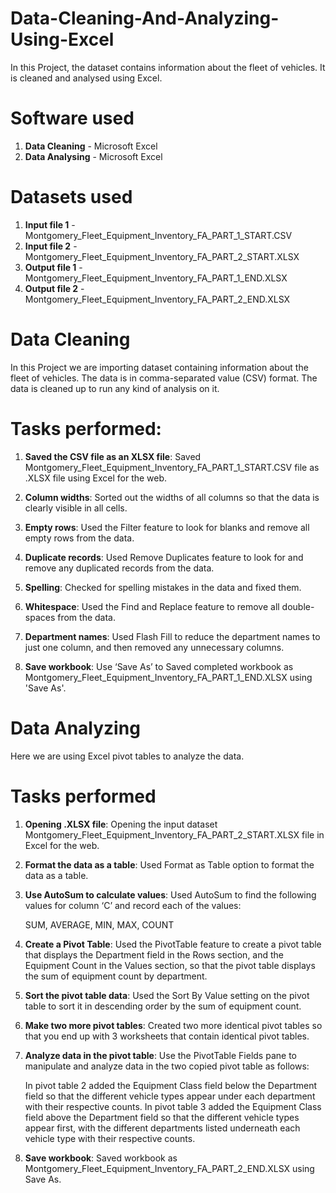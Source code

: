 # Data-Cleaning-And-Analyzing-Using-Excel

In this Project, the dataset contains information about the fleet of vehicles. It is cleaned and analysed using Excel.


<h1> Software used</h1>

1. **Data Cleaning** - Microsoft Excel
2. **Data Analysing** - Microsoft Excel


<h1> Datasets used </h1>

1. **Input file 1** - Montgomery_Fleet_Equipment_Inventory_FA_PART_1_START.CSV
2. **Input file 2** - Montgomery_Fleet_Equipment_Inventory_FA_PART_2_START.XLSX
3. **Output file 1** - Montgomery_Fleet_Equipment_Inventory_FA_PART_1_END.XLSX
4. **Output file 2** - Montgomery_Fleet_Equipment_Inventory_FA_PART_2_END.XLSX


<h1>Data Cleaning</h1>

In this Project we are importing dataset containing information about the fleet of vehicles. The data is in comma-separated value (CSV) format. The data is cleaned up to run any kind of analysis on it.


<h1>Tasks performed:</h1>

1. **Saved the CSV file as an XLSX file**: Saved Montgomery_Fleet_Equipment_Inventory_FA_PART_1_START.CSV file as .XLSX file using Excel for the web.

2. **Column widths**: Sorted out the widths of all columns so that the data is clearly visible in all cells.

3. **Empty rows**: Used the Filter feature to look for blanks and remove all empty rows from the data.

4. **Duplicate records**: Used Remove Duplicates feature to look for and remove any duplicated records from the data.

5. **Spelling**: Checked for spelling mistakes in the data and fixed them.

6. **Whitespace**: Used the Find and Replace feature to remove all double-spaces from the data.

7. **Department names**: Used Flash Fill to reduce the department names to just one column, and then removed any unnecessary columns.

8. **Save workbook**: Use ‘Save As’ to Saved completed workbook as Montgomery_Fleet_Equipment_Inventory_FA_PART_1_END.XLSX using 'Save As'.



<h1>Data Analyzing</h1>

Here we are using Excel pivot tables to analyze the data. 

<h1>Tasks performed</h1>

1. **Opening .XLSX file**: Opening the input dataset Montgomery_Fleet_Equipment_Inventory_FA_PART_2_START.XLSX file in Excel for the web.

2. **Format the data as a table**: Used Format as Table option to format the data as a table.

3. **Use AutoSum to calculate values**: Used AutoSum to find the following values for column ‘C’ and record each of the values:

    SUM, AVERAGE, MIN, MAX, COUNT

4. **Create a Pivot Table**: Used the PivotTable feature to create a pivot table that displays the Department field in the Rows section, and the Equipment Count in the Values section, so that the pivot table displays the sum of equipment count by department.

5. **Sort the pivot table data**: Used the Sort By Value setting on the pivot table to sort it in descending order by the sum of equipment count.

6. **Make two more pivot tables**: Created two more identical pivot tables so that you end up with 3 worksheets that contain identical pivot tables.

7. **Analyze data in the pivot table**: Use the PivotTable Fields pane to manipulate and analyze data in the two copied pivot table as follows:

    In pivot table 2 added the Equipment Class field below the Department field so that the different vehicle types appear under each department with their respective     counts. 
    In pivot table 3 added the Equipment Class field above the Department field so that the different vehicle types appear first, with the different departments listed     underneath each vehicle type with their respective counts.

8. **Save workbook**: Saved workbook as Montgomery_Fleet_Equipment_Inventory_FA_PART_2_END.XLSX using Save As.
